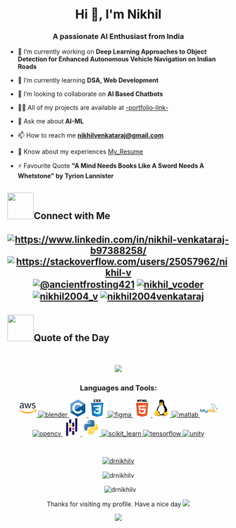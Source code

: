 <h1 align="center">Hi 👋, I'm Nikhil</h1>
<h3 align="center">A passionate AI Enthusiast from India</h3>

- 🔭 I’m currently working on **Deep Learning Approaches to Object Detection for Enhanced Autonomous Vehicle Navigation on Indian Roads**

- 🌱 I’m currently learning **DSA, Web Development**

- 👯 I’m looking to collaborate on **AI Based Chatbots**

- 👨‍💻 All of my projects are available at [-portfolio-link-](-portfolio-link-)

- 💬 Ask me about **AI-ML**

- 📫 How to reach me **nikhilvenkataraj@gmail.com**

- 📄 Know about my experiences [My_Resume](https://github.com/DrNikhilV/DrNikhilV/blob/main/Resume_01.pdf)

- ⚡ Favourite Quote **"A Mind Needs Books Like A Sword Needs A Whetstone" by Tyrion Lannister**

<h2><img src= "https://media.giphy.com/media/v1.Y2lkPTc5MGI3NjExMjM5YmI1MTkzNzM2MzkwZTYwOGMwNGRlMzJkNDg0N2Y0NWUyN2UwOSZjdD1z/afn6ts3eRHxQ5pZtZ9/giphy.gif" width="60" height="60px">Connect with Me<h2>
<p align="center">
<a href="https://linkedin.com/in/nikhil-venkataraj-b97388258/" target="blank"><img align="center" src="https://raw.githubusercontent.com/rahuldkjain/github-profile-readme-generator/master/src/images/icons/Social/linked-in-alt.svg" alt="https://www.linkedin.com/in/nikhil-venkataraj-b97388258/" height="30" width="40" /></a>
<a href="https://stackoverflow.com/users/25057962/nikhil-v" target="blank"><img align="center" src="https://raw.githubusercontent.com/rahuldkjain/github-profile-readme-generator/master/src/images/icons/Social/stack-overflow.svg" alt="https://stackoverflow.com/users/25057962/nikhil-v" height="30" width="40" /></a>
<a href="https://medium.com/@ancientfrosting421" target="blank"><img align="center" src="https://raw.githubusercontent.com/rahuldkjain/github-profile-readme-generator/master/src/images/icons/Social/medium.svg" alt="@ancientfrosting421" height="30" width="40" /></a>
<a href="https://www.codechef.com/users/nikhil_vcoder" target="blank"><img align="center" src="https://cdn.jsdelivr.net/npm/simple-icons@3.1.0/icons/codechef.svg" alt="nikhil_vcoder" height="30" width="40" /></a>
<a href="https://www.hackerrank.com/nikhil2004_v" target="blank"><img align="center" src="https://raw.githubusercontent.com/rahuldkjain/github-profile-readme-generator/master/src/images/icons/Social/hackerrank.svg" alt="nikhil2004_v" height="30" width="40" /></a>
<a href="https://www.leetcode.com/nikhil2004venkataraj" target="blank"><img align="center" src="https://raw.githubusercontent.com/rahuldkjain/github-profile-readme-generator/master/src/images/icons/Social/leet-code.svg" alt="nikhil2004venkataraj" height="30" width="40" /></a>
</p>

<p align="left">
<h2><img src= "https://media.giphy.com/media/qbvNxAZvXNErSHbEEV/giphy.gif" width="60" height="60px">Quote of the Day</h2>
<br> <p align="center">
<img src = "https://quotes-github-readme.vercel.app/api?type=horizontal&theme=catppuccin_mocha">
</p>


<h3 align="center">Languages and Tools:</h3>
<p align="center"> <a href="https://aws.amazon.com" target="_blank" rel="noreferrer"> <img src="https://raw.githubusercontent.com/devicons/devicon/master/icons/amazonwebservices/amazonwebservices-original-wordmark.svg" alt="aws" width="40" height="40"/> </a> <a href="https://www.blender.org/" target="_blank" rel="noreferrer"> <img src="https://download.blender.org/branding/community/blender_community_badge_white.svg" alt="blender" width="40" height="40"/> </a> <a href="https://www.cprogramming.com/" target="_blank" rel="noreferrer"> <img src="https://raw.githubusercontent.com/devicons/devicon/master/icons/c/c-original.svg" alt="c" width="40" height="40"/> </a> <a href="https://www.w3schools.com/css/" target="_blank" rel="noreferrer"> <img src="https://raw.githubusercontent.com/devicons/devicon/master/icons/css3/css3-original-wordmark.svg" alt="css3" width="40" height="40"/> </a> <a href="https://www.figma.com/" target="_blank" rel="noreferrer"> <img src="https://www.vectorlogo.zone/logos/figma/figma-icon.svg" alt="figma" width="40" height="40"/> </a> <a href="https://www.w3.org/html/" target="_blank" rel="noreferrer"> <img src="https://raw.githubusercontent.com/devicons/devicon/master/icons/html5/html5-original-wordmark.svg" alt="html5" width="40" height="40"/> </a> <a href="https://www.linux.org/" target="_blank" rel="noreferrer"> <img src="https://raw.githubusercontent.com/devicons/devicon/master/icons/linux/linux-original.svg" alt="linux" width="40" height="40"/> </a> <a href="https://www.mathworks.com/" target="_blank" rel="noreferrer"> <img src="https://upload.wikimedia.org/wikipedia/commons/2/21/Matlab_Logo.png" alt="matlab" width="40" height="40"/> </a> <a href="https://www.mysql.com/" target="_blank" rel="noreferrer"> <img src="https://raw.githubusercontent.com/devicons/devicon/master/icons/mysql/mysql-original-wordmark.svg" alt="mysql" width="40" height="40"/> </a> <a href="https://opencv.org/" target="_blank" rel="noreferrer"> <img src="https://www.vectorlogo.zone/logos/opencv/opencv-icon.svg" alt="opencv" width="40" height="40"/> </a> <a href="https://pandas.pydata.org/" target="_blank" rel="noreferrer"> <img src="https://raw.githubusercontent.com/devicons/devicon/2ae2a900d2f041da66e950e4d48052658d850630/icons/pandas/pandas-original.svg" alt="pandas" width="40" height="40"/> </a> <a href="https://www.python.org" target="_blank" rel="noreferrer"> <img src="https://raw.githubusercontent.com/devicons/devicon/master/icons/python/python-original.svg" alt="python" width="40" height="40"/> </a> <a href="https://scikit-learn.org/" target="_blank" rel="noreferrer"> <img src="https://upload.wikimedia.org/wikipedia/commons/0/05/Scikit_learn_logo_small.svg" alt="scikit_learn" width="40" height="40"/> </a> <a href="https://www.tensorflow.org" target="_blank" rel="noreferrer"> <img src="https://www.vectorlogo.zone/logos/tensorflow/tensorflow-icon.svg" alt="tensorflow" width="40" height="40"/> </a> <a href="https://unity.com/" target="_blank" rel="noreferrer"> <img src="https://www.vectorlogo.zone/logos/unity3d/unity3d-icon.svg" alt="unity" width="40" height="40"/> </a> </p>&nbsp;

<div align="center">
  <p>
    <a href="https://github.com/ryo-ma/github-profile-trophy">
      <img src="https://github-profile-trophy.vercel.app/?username=drnikhilv" alt="drnikhilv" />
    </a>
  </p>

  <p>
    <img align="center" src="https://github-readme-stats.vercel.app/api/top-langs?username=drnikhilv&show_icons=true&locale=en&layout=compact" alt="drnikhilv" />
  </p>

  <p>&nbsp;
    <img align="center" src="https://github-readme-stats.vercel.app/api?username=drnikhilv&show_icons=true&locale=en" alt="drnikhilv" />
  </p>
</div>


<div align="center"><p>Thanks for visiting my profile. Have a nice day <img src="https://github.com/TheDudeThatCode/TheDudeThatCode/blob/master/Assets/Hi.gif" width="30">
  </p></div>

<p align="center">
  <img src="https://capsule-render.vercel.app/api?type=waving&color=gradient&height=100&section=footer"/>
</p>
